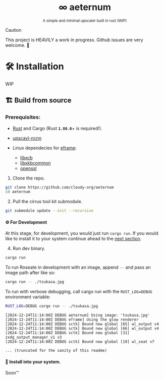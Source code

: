 <div align="center">

  # ∞ aeternum
  <sub>A simple and minimal upscaler built in rust (WIP)</sub>

  <!--Add preview-->
</div>

> [!CAUTION]
> This project is HEAVILY a work in progress. Github issues are very welcome. 🤝

# 🛠️ Installation
WIP

## 🏗 Build from source
### Prerequisites:
- [Rust](https://www.rust-lang.org/tools/install) and Cargo (Rust **`1.80.0`**+ is required!).
- [upscayl-ncnn](https://github.com/upscayl/upscayl-ncnn)

- Linux dependecies for [eframe](https://crates.io/crates/eframe):
  - [libxcb](https://archlinux.org/packages/extra/x86_64/libxcb/)
  - [libxkbcommon](https://archlinux.org/packages/extra/x86_64/libxkbcommon/)
  - [openssl](https://archlinux.org/packages/core/x86_64/openssl/)

1. Clone the repo.
```sh
git clone https://github.com/cloudy-org/aeternum
cd aeternum
```
2. Pull the cirrus tool kit submodule.
```sh
git submodule update --init --recursive
```

#### ⚙️ For Development
At this stage, for development, you would just run ``cargo run``. If you would like to install it to your system continue ahead to the [next section](#-install-into-your-system).

4. Run dev binary.
```sh
cargo run
```
To run Roseate in development with an image, append `--` and pass an image path after like so:
```sh
cargo run -- ./tsukasa.jpg
```
To run with verbose debugging, call cargo run with the `RUST_LOG=DEBUG` environment variable:
```sh
RUST_LOG=DEBUG cargo run -- ./tsukasa.jpg
```
```
[2024-12-24T11:14:00Z DEBUG aeternum] Using image: 'tsukasa.jpg'
[2024-12-24T11:14:00Z DEBUG eframe] Using the glow renderer
[2024-12-24T11:14:00Z DEBUG sctk] Bound new global [65] wl_output v4
[2024-12-24T11:14:00Z DEBUG sctk] Bound new global [66] wl_output v4
[2024-12-24T11:14:00Z DEBUG sctk] Bound new global [31] zxdg_output_manager_v1 v3
[2024-12-24T11:14:00Z DEBUG sctk] Bound new global [10] wl_seat v7

... (truncated for the sanity of this readme)
```

#### 🎀 Install into your system.
Soon™
